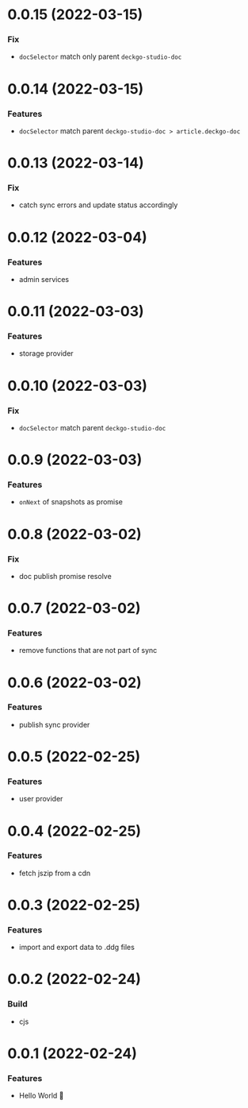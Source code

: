 # 0.0.15 (2022-03-15)

### Fix

- `docSelector` match only parent `deckgo-studio-doc`

# 0.0.14 (2022-03-15)

### Features

- `docSelector` match parent `deckgo-studio-doc > article.deckgo-doc`

# 0.0.13 (2022-03-14)

### Fix

- catch sync errors and update status accordingly

# 0.0.12 (2022-03-04)

### Features

- admin services

# 0.0.11 (2022-03-03)

### Features

- storage provider

# 0.0.10 (2022-03-03)

### Fix

- `docSelector` match parent `deckgo-studio-doc`

# 0.0.9 (2022-03-03)

### Features

- `onNext` of snapshots as promise

# 0.0.8 (2022-03-02)

### Fix

- doc publish promise resolve

# 0.0.7 (2022-03-02)

### Features

- remove functions that are not part of sync

# 0.0.6 (2022-03-02)

### Features

- publish sync provider

# 0.0.5 (2022-02-25)

### Features

- user provider

# 0.0.4 (2022-02-25)

### Features

- fetch jszip from a cdn

# 0.0.3 (2022-02-25)

### Features

- import and export data to .ddg files

# 0.0.2 (2022-02-24)

### Build

- cjs

# 0.0.1 (2022-02-24)

### Features

- Hello World 👋
